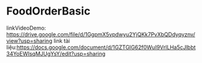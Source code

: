 # FoodOrderBasic
 linkVideoDemo: https://drive.google.com/file/d/1GgpmX5vpdwyu2YjQKk7PvXbQDdyqyznv/view?usp=sharing
 link tài liệu:https://docs.google.com/document/d/1GZTGIG62f0WuI9VrlLHa5cJlbbt34YoEWIsqMJUgYsY/edit?usp=sharing
